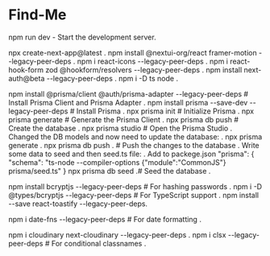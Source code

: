 # Find-Me

npm run dev - Start the development server.

npx create-next-app@latest .
npm install @nextui-org/react framer-motion --legacy-peer-deps .
npm i react-icons --legacy-peer-deps .
npm i react-hook-form zod @hookform/resolvers --legacy-peer-deps .
npm install next-auth@beta --legacy-peer-deps .
npm i -D ts node .

npm install @prisma/client @auth/prisma-adapter --legacy-peer-deps # Install Prisma Client and Prisma Adapter .
npm install prisma --save-dev --legacy-peer-deps # Install Prisma .
npx prisma init # Initialize Prisma .
npx prisma generate # Generate the Prisma Client .
npx prisma db push # Create the database .
npx prisma studio # Open the Prisma Studio .
Changed the DB models and now need to update the database: .
npx prisma generate .
npx prisma db push . # Push the changes to the database .
Write some data to seed and then seed.ts file: .
Add to packege.json
"prisma": {
"schema": "ts-node --compiler-options {\"module\":\"CommonJS\"} prisma/seed.ts"
}
npx prisma db seed .# Seed the database .

npm install bcryptjs --legacy-peer-deps # For hashing passwords .
npm i -D @types/bcryptjs --legacy-peer-deps # For TypeScript support .
npm install --save react-toastify --legacy-peer-deps.

npm i date-fns --legacy-peer-deps # For date formatting .

npm i cloudinary next-cloudinary --legacy-peer-deps .
npm i clsx --legacy-peer-deps # For conditional classnames .
